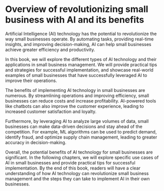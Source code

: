 Overview of revolutionizing small business with AI and its benefits
=================================================================================

Artificial Intelligence (AI) technology has the potential to revolutionize the way small businesses operate. By automating tasks, providing real-time insights, and improving decision-making, AI can help small businesses achieve greater efficiency and productivity.

In this book, we will explore the different types of AI technology and their applications in small business management. We will provide practical tips and strategies for successful implementation, and showcase real-world examples of small businesses that have successfully leveraged AI to improve their operations.

The benefits of implementing AI technology in small businesses are numerous. By streamlining operations and improving efficiency, small businesses can reduce costs and increase profitability. AI-powered tools like chatbots can also improve the customer experience, leading to increased customer satisfaction and loyalty.

Furthermore, by leveraging AI to analyze large volumes of data, small businesses can make data-driven decisions and stay ahead of the competition. For example, ML algorithms can be used to predict demand, identify fraud, and optimize supply chain management, leading to greater accuracy in decision-making.

Overall, the potential benefits of AI technology for small businesses are significant. In the following chapters, we will explore specific use cases of AI in small businesses and provide practical tips for successful implementation. By the end of this book, readers will have a clear understanding of how AI technology can revolutionize small business management and the steps they can take to implement AI in their own businesses.
